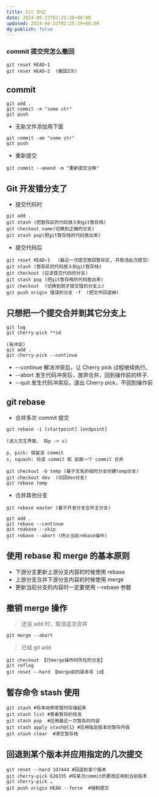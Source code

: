 ```yaml
---
title: Git 杂记
date: 2024-08-22T02:25:26+08:00
updated: 2024-08-22T02:25:29+08:00
dg-publish: false
---
```


### commit 提交完怎么撤回

```
git reset HEAD~1
git reset HEAD~2  (撤回2次)
```

## commit

```
git add .
git commit -m "some str"
git push
```

- 无新文件添加用下面

```
git commit -am "some str"
git push
```

- 重新提交

```
git commit --amend -m "重新提交注释"
```

## Git 开发错分支了

- 提交代码时

```
git add .
git stash (把暂存区的代码放入到git暂存栈)
git checkout name(切换到正确的分支)
git stash pop(把git暂存栈的代码放出来)
```

- 提交代码后

```
git reset HEAD~1  （最近一次提交放回暂存区, 并取消此次提交）
git stash (暂存区的代码放入到git暂存栈)
git checkout (应该提交代码的分支)
git stash pop (把git暂存栈的代码放出来)
git checkout  (切换到刚才提交错的分支上)
git push origin 错误的分支 -f  (把文件回退掉)
```

## 只想把一个提交合并到其它分支上

```
git log
git cherry-pick **id

(有冲突)
git add .
git cherry-pick --continue
```

- --continue 解决冲突后，让 Cherry pick 过程继续执行。
- --abort 发生代码冲突后，放弃合并，回到操作前的样子.
- --quit 发生代码冲突后，退出 Cherry pick，不回到操作前

## git rebase

- 合并多次 commit 提交

```
git rebase -i [startpoint] [endpoint]

(进入交互界面， 将p -> s)

p, pick: 保留该 commit
s, squash: 将该 commit 和 前面一个 commit 合并

git checkout -b temp (基于无名的临时分支创建temp分支)
git checkout dev  (切回dev分支)
git rebase temp

```

- 合并其他分支

```
git rebase master (基于开发分支合并主分支)

git add .
git rebase --continue
git reabase --skip
git rebase --abort (终止当前rebase操作)
```

## 使用 rebase 和 merge 的基本原则

- 下游分支更新上游分支内容的时候使用 rebase
- 上游分支合并下游分支内容的时候使用 merge
- 更新当前分支的内容时一定要使用 --rebase 参数

## 撤销 merge 操作

> 还没 add 时，取消这次合并

```
git merge --abort
```

> 已经 git add

```
git checkout 【行merge操作时所在的分支】
git reflog
git reset --hard 【merge前的版本号 id】
```

## 暂存命令 stash 使用

```
git stash #将本地修改暂时存储起来
git stash list #查看暂存的信息
git stash pop  #应用最近一次暂存的内容
git stash apply stash@{1} #应用指定版本的暂存内容
git stash clear  #清空暂存栈
```

## 回退到某个版本并应用指定的几次提交

```
git reset --hard 1d7444 #回退到某个版本
git cherry-pick 626335 #将某次commit的更改应用到当前版本
git cherry-pick …
git push origin HEAD --force  #强制提交
```
